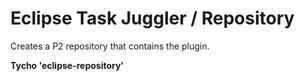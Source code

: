 Eclipse Task Juggler / Repository
========================

Creates a P2 repository that contains the plugin. 

**Tycho 'eclipse-repository'**


